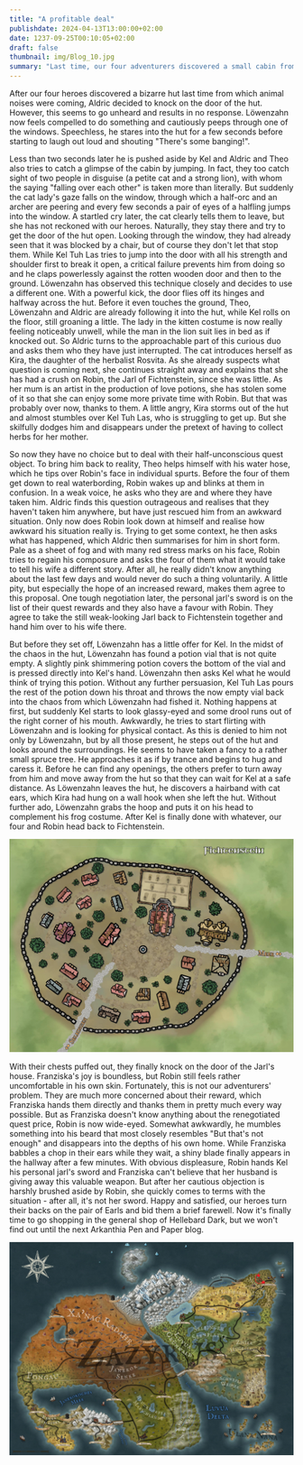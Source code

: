 ```yaml
---
title: "A profitable deal"
publishdate: 2024-04-13T13:00:00+02:00
date: 1237-09-25T00:10:05+02:00
draft: false
thumbnail: img/Blog_10.jpg
summary: "Last time, our four adventurers discovered a small cabin from which strange noises were coming. This time, they investigate further and knock politely. But there is no response to the knocking, so Löwenzahn carefully peeks through one of the hut's windows. Find out what he discovers here:"
---
```


After our four heroes discovered a bizarre hut last time from which animal noises were coming, Aldric decided to knock on the door of the hut. However, this seems to go unheard and results in no response. Löwenzahn now feels compelled to do something and cautiously peeps through one of the windows. Speechless, he stares into the hut for a few seconds before starting to laugh out loud and shouting "There's some banging!".

Less than two seconds later he is pushed aside by Kel and Aldric and Theo also tries to catch a glimpse of the cabin by jumping. In fact, they too catch sight of two people in disguise (a petite cat and a strong lion), with whom the saying "falling over each other" is taken more than literally. But suddenly the cat lady's gaze falls on the window, through which a half-orc and an archer are peering and every few seconds a pair of eyes of a halfling jumps into the window. A startled cry later, the cat clearly tells them to leave, but she has not reckoned with our heroes. Naturally, they stay there and try to get the door of the hut open. Looking through the window, they had already seen that it was blocked by a chair, but of course they don't let that stop them. While Kel Tuh Las tries to jump into the door with all his strength and shoulder first to break it open, a critical failure prevents him from doing so and he claps powerlessly against the rotten wooden door and then to the ground. Löwenzahn has observed this technique closely and decides to use a different one. With a powerful kick, the door flies off its hinges and halfway across the hut. Before it even touches the ground, Theo, Löwenzahn and Aldric are already following it into the hut, while Kel rolls on the floor, still groaning a little. The lady in the kitten costume is now really feeling noticeably unwell, while the man in the lion suit lies in bed as if knocked out. So Aldric turns to the approachable part of this curious duo and asks them who they have just interrupted. The cat introduces herself as Kira, the daughter of the herbalist Rosvita. As she already suspects what question is coming next, she continues straight away and explains that she has had a crush on Robin, the Jarl of Fichtenstein, since she was little. As her mum is an artist in the production of love potions, she has stolen some of it so that she can enjoy some more private time with Robin. But that was probably over now, thanks to them. A little angry, Kira storms out of the hut and almost stumbles over Kel Tuh Las, who is struggling to get up. But she skilfully dodges him and disappears under the pretext of having to collect herbs for her mother.

So now they have no choice but to deal with their half-unconscious quest object. To bring him back to reality, Theo helps himself with his water hose, which he tips over Robin's face in individual spurts. Before the four of them get down to real waterbording, Robin wakes up and blinks at them in confusion. In a weak voice, he asks who they are and where they have taken him. Aldric finds this question outrageous and realises that they haven't taken him anywhere, but have just rescued him from an awkward situation. Only now does Robin look down at himself and realise how awkward his situation really is. Trying to get some context, he then asks what has happened, which Aldric then summarises for him in short form. Pale as a sheet of fog and with many red stress marks on his face, Robin tries to regain his composure and asks the four of them what it would take to tell his wife a different story. After all, he really didn't know anything about the last few days and would never do such a thing voluntarily. A little pity, but especially the hope of an increased reward, makes them agree to this proposal. One tough negotiation later, the personal jarl's sword is on the list of their quest rewards and they also have a favour with Robin. They agree to take the still weak-looking Jarl back to Fichtenstein together and hand him over to his wife there.

But before they set off, Löwenzahn has a little offer for Kel. In the midst of the chaos in the hut, Löwenzahn has found a potion vial that is not quite empty. A slightly pink shimmering potion covers the bottom of the vial and is pressed directly into Kel's hand. Löwenzahn then asks Kel what he would think of trying this potion. Without any further persuasion, Kel Tuh Las pours the rest of the potion down his throat and throws the now empty vial back into the chaos from which Löwenzahn had fished it. Nothing happens at first, but suddenly Kel starts to look glassy-eyed and some drool runs out of the right corner of his mouth. Awkwardly, he tries to start flirting with Löwenzahn and is looking for physical contact. As this is denied to him not only by Löwenzahn, but by all those present, he steps out of the hut and looks around the surroundings. He seems to have taken a fancy to a rather small spruce tree. He approaches it as if by trance and begins to hug and caress it. Before he can find any openings, the others prefer to turn away from him and move away from the hut so that they can wait for Kel at a safe distance. As Löwenzahn leaves the hut, he discovers a hairband with cat ears, which Kira had hung on a wall hook when she left the hut. Without further ado, Löwenzahn grabs the hoop and puts it on his head to complement his frog costume. After Kel is finally done with whatever, our four and Robin head back to Fichtenstein. 

<div class="img-max center">
  <img class="img-fluid rounded"  title="Map Fichtenstein" alt="Map Fichtenstein." src="./img/fichtenstein.jpg" />
</div>

With their chests puffed out, they finally knock on the door of the Jarl's house. Franziska's joy is boundless, but Robin still feels rather uncomfortable in his own skin. Fortunately, this is not our adventurers' problem. They are much more concerned about their reward, which Franziska hands them directly and thanks them in pretty much every way possible. But as Franziska doesn't know anything about the renegotiated quest price, Robin is now wide-eyed. Somewhat awkwardly, he mumbles something into his beard that most closely resembles "But that's not enough" and disappears into the depths of his own home. While Franziska babbles a chop in their ears while they wait, a shiny blade finally appears in the hallway after a few minutes. With obvious displeasure, Robin hands Kel his personal jarl's sword and Franziska can't believe that her husband is giving away this valuable weapon. But after her cautious objection is harshly brushed aside by Robin, she quickly comes to terms with the situation - after all, it's not her sword. Happy and satisfied, our heroes turn their backs on the pair of Earls and bid them a brief farewell. Now it's finally time to go shopping in the general shop of Hellebard Dark, but we won't find out until the next Arkanthia Pen and Paper blog.

<div class="center">
  <img class="img-fluid" title="Worldmap Arkanthia" alt="Worldmap Arkanthia." src="./img/Arkanthia_Full_Map_Fichtenstein_Blog_10.jpg" />
</div>



